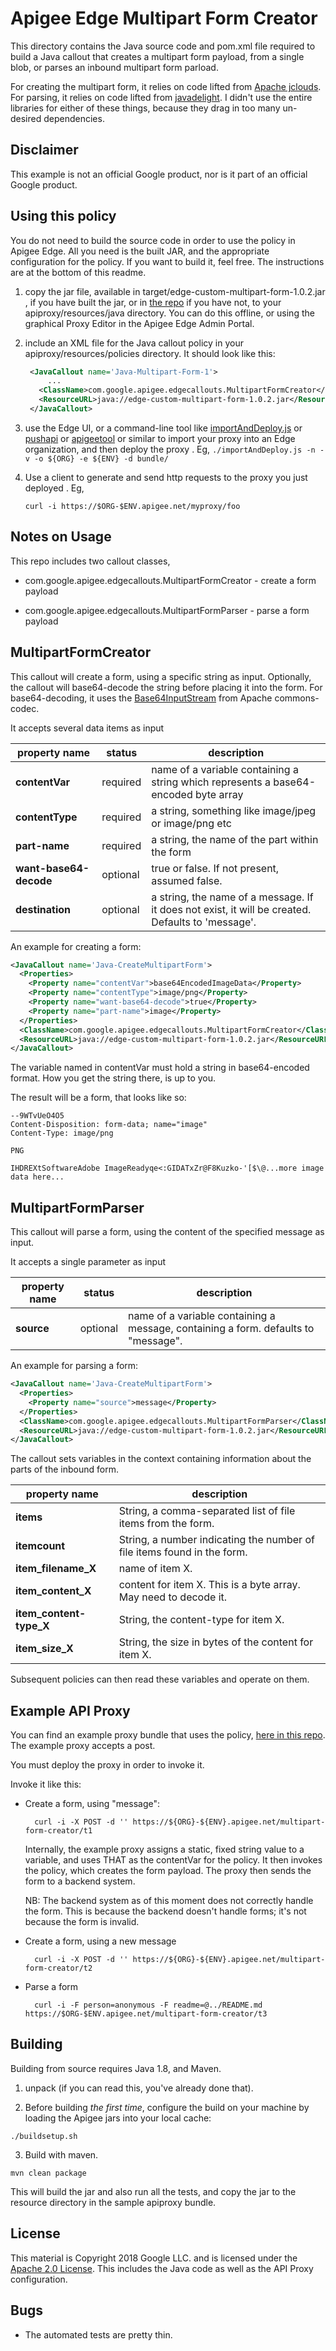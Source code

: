 # Apigee Edge Multipart Form Creator

This directory contains the Java source code and pom.xml file required to build a Java callout that
creates a multipart form payload, from a single blob, or parses an inbound multipart form parload.

For creating the multipart form, it relies on code lifted from [Apache jclouds](https://github.com/jclouds/jclouds).
For parsing, it relies on code lifted from [javadelight](https://github.com/javadelight/delight-fileupload). I didn't use the entire libraries for either of these things, because they drag in too many un-desired dependencies.

## Disclaimer

This example is not an official Google product, nor is it part of an official Google product.


## Using this policy

You do not need to build the source code in order to use the policy in Apigee Edge.
All you need is the built JAR, and the appropriate configuration for the policy.
If you want to build it, feel free.  The instructions are at the bottom of this readme.


1. copy the jar file, available in  target/edge-custom-multipart-form-1.0.2.jar , if you have built the jar, or in [the repo](bundle/apiproxy/resources/java/edge-custom-multipart-form-1.0.2.jar) if you have not, to your apiproxy/resources/java directory. You can do this offline, or using the graphical Proxy Editor in the Apigee Edge Admin Portal.

2. include an XML file for the Java callout policy in your
   apiproxy/resources/policies directory. It should look
   like this:

   ```xml
    <JavaCallout name='Java-Multipart-Form-1'>
        ...
      <ClassName>com.google.apigee.edgecallouts.MultipartFormCreator</ClassName>
      <ResourceURL>java://edge-custom-multipart-form-1.0.2.jar</ResourceURL>
    </JavaCallout>
   ```

3. use the Edge UI, or a command-line tool like
   [importAndDeploy.js](https://github.com/DinoChiesa/apigee-edge-js/blob/master/examples/importAndDeploy.js) or
   [pushapi](https://github.com/carloseberhardt/apiploy) or
   [apigeetool](https://github.com/apigee/apigeetool-node)
   or similar to
   import your proxy into an Edge organization, and then deploy the proxy .
   Eg, `./importAndDeploy.js -n -v -o ${ORG} -e ${ENV} -d bundle/`

4. Use a client to generate and send http requests to the proxy you just deployed . Eg,
   ```
   curl -i https://$ORG-$ENV.apigee.net/myproxy/foo
   ```


## Notes on Usage

This repo includes two callout classes,

* com.google.apigee.edgecallouts.MultipartFormCreator - create a form payload

* com.google.apigee.edgecallouts.MultipartFormParser - parse a form payload

## MultipartFormCreator

This callout will create a form, using a specific string as input. Optionally, the callout will base64-decode the string before placing it into the form. For base64-decoding, it uses the [Base64InputStream](https://commons.apache.org/proper/commons-codec/apidocs/org/apache/commons/codec/binary/Base64InputStream.html) from Apache commons-codec.

It accepts several data items as input

| property name   | status   | description                                                                |
| ----------------| -------- | -------------------------------------------------------------------------- |
| **contentVar**  | required | name of a variable containing a string which represents a base64-encoded byte array |
| **contentType** | required | a string, something like image/jpeg or image/png etc                       |
| **part-name**   | required | a string, the name of the part within the form                             |
| **want-base64-decode**   | optional | true or false. If not present, assumed false.                     |
| **destination** | optional | a string, the name of a  message. If it does not exist, it will be created. Defaults to 'message'.          |


An example for creating a form:

```xml
<JavaCallout name='Java-CreateMultipartForm'>
  <Properties>
    <Property name="contentVar">base64EncodedImageData</Property>
    <Property name="contentType">image/png</Property>
    <Property name="want-base64-decode">true</Property>
    <Property name="part-name">image</Property>
  </Properties>
  <ClassName>com.google.apigee.edgecallouts.MultipartFormCreator</ClassName>
  <ResourceURL>java://edge-custom-multipart-form-1.0.2.jar</ResourceURL>
</JavaCallout>
```

The variable named in contentVar must hold a string in base64-encoded format.
How you get the string there, is up to you.

The result will be a form, that looks like so:

```
--9WTvUeO4O5
Content-Disposition: form-data; name="image"
Content-Type: image/png

PNG

IHDREXtSoftwareAdobe ImageReadyqe<:GIDATxZr@F8Kuzko-'[$\@...more image data here...
```


## MultipartFormParser

This callout will parse a form, using the content of the specified message as input.

It accepts a single parameter as input

| property name   | status   | description                                                                |
| ----------------| -------- | -------------------------------------------------------------------------- |
| **source**      | optional | name of a variable containing a message, containing a form. defaults to "message". |

An example for parsing a form:

```xml
<JavaCallout name='Java-CreateMultipartForm'>
  <Properties>
    <Property name="source">message</Property>
  </Properties>
  <ClassName>com.google.apigee.edgecallouts.MultipartFormParser</ClassName>
  <ResourceURL>java://edge-custom-multipart-form-1.0.2.jar</ResourceURL>
</JavaCallout>
```

The callout sets variables in the context containing information about the parts of the inbound form.


| property name     | description                                                                |
| ------------------| -------------------------------------------------------------------------- |
| **items**         | String, a comma-separated list of file items from the form.  |
| **itemcount**     | String, a number indicating the number of  file items found in the form.  |
| **item_filename_X** | name of item X.  |
| **item_content_X**  | content for item X.  This is a byte array. May need to decode it.  |
| **item_content-type_X**  | String, the content-type for item X. |
| **item_size_X**  | String, the size in bytes of the content for item X. |

Subsequent policies can then read these variables and operate on them.


## Example API Proxy

You can find an example proxy bundle that uses the policy, [here in this repo](bundle/apiproxy).
The example proxy accepts a post.

You must deploy the proxy in order to invoke it.

Invoke it like this:

* Create a form, using "message":
  ```
    curl -i -X POST -d '' https://${ORG}-${ENV}.apigee.net/multipart-form-creator/t1
  ```

  Internally, the example proxy assigns a static, fixed string value to
  a variable, and uses THAT as the contentVar for the policy.  It then
  invokes the policy, which creates the form payload.  The proxy then
  sends the form to a backend system.

  NB: The backend system as of this moment does not correctly handle the
  form.  This is because the backend doesn't handle forms; it's not
  because the form is invalid.

* Create a form, using a new message
  ```
    curl -i -X POST -d '' https://${ORG}-${ENV}.apigee.net/multipart-form-creator/t2
  ```

* Parse a form

  ```
    curl -i -F person=anonymous -F readme=@../README.md https://$ORG-$ENV.apigee.net/multipart-form-creator/t3

  ```



## Building

Building from source requires Java 1.8, and Maven.

1. unpack (if you can read this, you've already done that).

2. Before building _the first time_, configure the build on your machine by loading the Apigee jars into your local cache:
  ```
  ./buildsetup.sh
  ```

3. Build with maven.
  ```
  mvn clean package
  ```
  This will build the jar and also run all the tests, and copy the jar to the resource directory in the sample apiproxy bundle.


## License

This material is Copyright 2018 Google LLC.
and is licensed under the [Apache 2.0 License](LICENSE). This includes the Java code as well as the API Proxy configuration.

## Bugs

* The automated tests are pretty thin.
